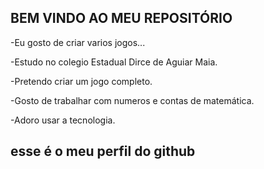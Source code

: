 ## BEM VINDO AO MEU REPOSITÓRIO

-Eu gosto de criar varios jogos...

-Estudo no colegio Estadual Dirce de Aguiar Maia.

-Pretendo criar um jogo completo.

-Gosto de trabalhar com numeros e contas de matemática.

-Adoro usar a tecnologia.

## esse é o meu perfil do github
